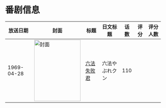 # 番剧信息

|放送日期|封面|标题|日文标题|话数|评分|评分人数|
|---|---|---|---|---|---|---|
|1969-04-28|<img src="https://lain.bgm.tv/pic/cover/c/04/e0/536890_PJKgw.jpg" alt="封面" style="width:150px;height:200px;object-fit:cover;">|[六法失败君](https://bangumi.tv/subject/536890)|六法やぶれクン|110|||
